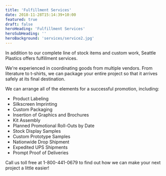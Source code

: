 ```yaml
---
title: 'Fulfillment Services'
date: 2018-11-28T15:14:39+10:00
featured: true
draft: false
heroHeading: 'Fulfillment Services'
heroSubHeading: ''
heroBackground: 'services/service2.jpg'
---
```


In addition to our complete line of stock items and custom work, Seattle Plastics offers fulfillment services.

We're experienced in coordinating goods from multiple vendors. From literature to t-shirts, we can package your entire project so that it arrives safely at its final destination.

We can arrange all of the elements for a successful promotion, including:

- Product Labeling
- Silkscreen Imprinting
- Custom Packaging
- Insertion of Graphics and Brochures
- Kit Assembly
- Planned Promotional Roll-Outs by Date
- Stock Display Samples
- Custom Prototype Samples
- Nationwide Drop Shipment
- Expedited UPS Shipments
- Prompt Proof of Deliveries

Call us toll free at 1-800-441-0679 to find out how we can make your next project a little easier! 
